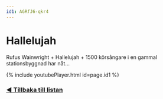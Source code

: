 ```yaml
---
id1: AGRfJ6-qkr4
---
```


# Hallelujah

Rufus Wainwright + Hallelujah + 1500 körsångare i en gammal stationsbyggnad har nåt...

{% include youtubePlayer.html id=page.id1 %}

### [◀️ Tillbaka till listan](/gashud)